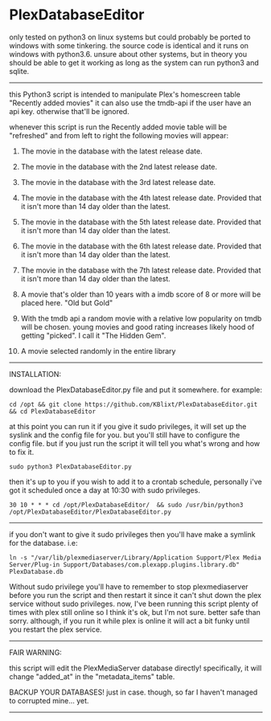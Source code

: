 # PlexDatabaseEditor

only tested on python3 on linux systems but could probably be ported to windows with some tinkering. the source code is
identical and it runs on windows with python3.6. unsure about other systems, but in theory you should be able to get it
working as long as the system can run python3 and sqlite.

----------

this Python3 script is intended to manipulate Plex's homescreen table "Recently added movies" it can also use the tmdb-api
if the user have an api key. otherwise that'll be ignored.

whenever this script is run the Recently added movie table will be "refreshed" and from left to right
the following movies will appear:

1. The movie in the database with the latest release date.
2. The movie in the database with the 2nd latest release date.
3. The movie in the database with the 3rd latest release date.
4. The movie in the database with the 4th latest release date. Provided that it isn't more than 14 day older than the latest.
5. The movie in the database with the 5th latest release date. Provided that it isn't more than 14 day older than the latest.
6. The movie in the database with the 6th latest release date. Provided that it isn't more than 14 day older than the latest.
7. The movie in the database with the 7th latest release date. Provided that it isn't more than 14 day older than the latest.

8. A movie that's older than 10 years with a imdb score of 8 or more will be placed here. "Old but Gold"

9. With  the tmdb api a random movie with a relative low popularity on tmdb will be chosen.
   young movies and good rating increases likely hood of getting "picked". I call it "The Hidden Gem".

10. A movie selected randomly in the entire library

----------
INSTALLATION:

download the PlexDatabaseEditor.py file and put it somewhere. for example:

    cd /opt && git clone https://github.com/KBlixt/PlexDatabaseEditor.git && cd PlexDatabaseEditor

at this point you can run it if you give it sudo privileges, it will set up the syslink and the config file for you.
but you'll still have to configure the config file. but if you just run the script it will tell you what's wrong
and how to fix it.

    sudo python3 PlexDatabaseEditor.py

then it's up to you if you wish to add it to a crontab schedule, personally i've got it scheduled once a day at 10:30
with sudo privileges.

    30 10 * * * cd /opt/PlexDatabaseEditor/  && sudo /usr/bin/python3 /opt/PlexDatabaseEditor/PlexDatabaseEditor.py

----------

if you don't want to give it sudo privileges then you'll have make a symlink for the database. i.e:

    ln -s "/var/lib/plexmediaserver/Library/Application Support/Plex Media Server/Plug-in Support/Databases/com.plexapp.plugins.library.db" PlexDatabase.db

Without sudo privilege you'll have to remember to stop plexmediaserver before you run the script and then restart it
since it can't shut down the plex service without sudo privileges. now, I've been running this script plenty of times
with plex still online so I think it's ok, but I'm not sure. better safe than sorry. although, if you run it while
plex is online it will act a bit funky until you restart the plex service.

----------
FAIR WARNING:

this script will edit the PlexMediaServer database directly! specifically, it will change "added_at" in the
"metadata_items" table.

BACKUP YOUR DATABASES! just in case. though, so far I haven't managed to corrupted mine... yet.

----------




